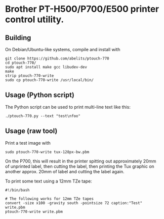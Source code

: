 # Brother PT-H500/P700/E500 printer control utility.

## Building

On Debian/Ubuntu-like systems, compile and install with

```
git clone https://github.com/abelits/ptouch-770
cd ptouch-770/
sudo apt install make gcc libudev-dev
make
strip ptouch-770-write
sudo cp ptouch-770-write /usr/local/bin/
```
## Usage (Python script)

The Python script can be used to print multi-line text like this:

```
./ptouch-770.py --text "test\nfoo"
```

## Usage (raw tool)

Print a test image with

```
sudo ptouch-770-write tux-128px-bw.pbm
```

On the P700, this will result in the printer spitting out approximately 20mm of unprinted label, then cutting the label, then printing the Tux graphic on another approx. 20mm of label and cutting the label again.

To print some text using a 12mm TZe tape:

```
#!/bin/bash

# The following works for 12mm TZe tapes
convert -size x100 -gravity south -pointsize 72 caption:"Test" write.pbm
ptouch-770-write write.pbm 
```
